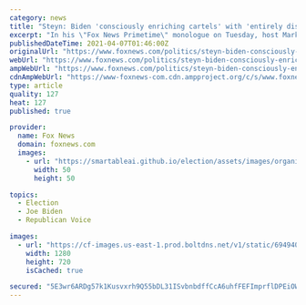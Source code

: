 ```yaml
---
category: news
title: "Steyn: Biden 'consciously enriching cartels' with 'entirely dissolved' southern border"
excerpt: "In his \"Fox News Primetime\" monologue on Tuesday, host Mark Steyn lamented the exponential increase in human smuggling into the United States as the Biden administration fails to secure the southern b"
publishedDateTime: 2021-04-07T01:46:00Z
originalUrl: "https://www.foxnews.com/politics/steyn-biden-consciously-enriching-cartels-with-entirely-dissolved-southern-border"
webUrl: "https://www.foxnews.com/politics/steyn-biden-consciously-enriching-cartels-with-entirely-dissolved-southern-border"
ampWebUrl: "https://www.foxnews.com/politics/steyn-biden-consciously-enriching-cartels-with-entirely-dissolved-southern-border.amp"
cdnAmpWebUrl: "https://www-foxnews-com.cdn.ampproject.org/c/s/www.foxnews.com/politics/steyn-biden-consciously-enriching-cartels-with-entirely-dissolved-southern-border.amp"
type: article
quality: 127
heat: 127
published: true

provider:
  name: Fox News
  domain: foxnews.com
  images:
    - url: "https://smartableai.github.io/election/assets/images/organizations/foxnews.com-50x50.jpg"
      width: 50
      height: 50

topics:
  - Election
  - Joe Biden
  - Republican Voice

images:
  - url: "https://cf-images.us-east-1.prod.boltdns.net/v1/static/694940094001/9f2d6dc0-4bc4-4aa4-b5dc-699a52c0278c/dc452007-fbad-423d-be76-3a780d567600/1280x720/match/image.jpg"
    width: 1280
    height: 720
    isCached: true

secured: "5E3wr6ARDg57k1Kusvxrh9Q55bDL31ISvbnbdffCcA6uhfFEFImprflDPEiOWGyKa4sb4objE0aPe38zht4Oz53AgN3jupaXUf4yg5KFRgm/5I4wdiaCJo/xPQVBLuzjBLfLkZjBptSJNSCyLk2h5VbOvoD443wgHlg4Wmd8mljMt2tIadZ0QMcFdoDfGZc2/at6DoGvyCIVgsc/AsS3SP3YAkMmIcMw+0NTJCf3TviC7leNhEWX9LK+65aeSLJYp5VdXl1De8rX8G3egzd3zpUzfAFJvz7tZQF3LHAjVE+iCXs5lkCdsYiqbqy0nLeyl1PkN948UMGgxUnr5WXV+TpfVSeSLuYKJa6EZTW8EbI=;xdNbtmQhhTxGkbBtAeok/g=="
---
```


